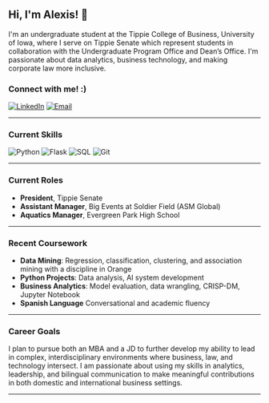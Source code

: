 ## Hi, I'm Alexis! 👋

I'm an undergraduate student at the Tippie College of Business, University of Iowa, where I serve on Tippie Senate which represent students in collaboration with the Undergraduate Program Office and Dean’s Office. I'm passionate about data analytics, business technology, and making corporate law more inclusive.

### Connect with me! :)

[![LinkedIn](https://img.shields.io/badge/LinkedIn-blue?logo=linkedin&style=flat)](https://www.linkedin.com/in/alexis-elwood-67949a268/)
[![Email](https://img.shields.io/badge/Email-grey?logo=gmail&style=flat)](mailto:aaelwood@uiowa.edu)


---

###  Current Skills

![Python](https://img.shields.io/badge/-Python-blue?logo=python)
![Flask](https://img.shields.io/badge/-Flask-black?logo=flask)
![SQL](https://img.shields.io/badge/-SQL-blueviolet)
![Git](https://img.shields.io/badge/-Git-orange?logo=git)

---

### Current Roles

-  **President**, Tippie Senate  
-  **Assistant Manager**, Big Events at Soldier Field (ASM Global)  
-  **Aquatics Manager**, Evergreen Park High School

---

###  Recent Coursework

- **Data Mining**: Regression, classification, clustering, and association mining with a discipline in Orange
- **Python Projects**: Data analysis, AI system development  
- **Business Analytics**: Model evaluation, data wrangling, CRISP-DM, Jupyter Notebook
- **Spanish Language** Conversational and academic fluency 

---

###  Career Goals

I plan to pursue both an MBA and a JD to further develop my ability to lead in complex, interdisciplinary environments where business, law, and technology intersect. I am passionate about using my skills in analytics, leadership, and bilingual communication to make meaningful contributions in both domestic and international business settings.

---


